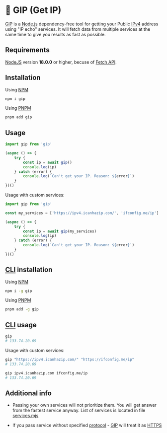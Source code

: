 # 🐷 GIP (Get IP)

[GIP](https://www.npmjs.com/package/gip) is a [Node.js](https://nodejs.org/en/) dependency-free tool for getting your Public [IPv4](https://en.wikipedia.org/wiki/IPv4) address using "IP echo" services. It will fetch data from multiple services at the same time to give you results as fast as possible.

## Requirements
[NodeJS](https://nodejs.org/en/download) version **18.0.0** or higher, becuse of [Fetch API](https://nodejs.org/en/blog/release/v18.0.0/). 

## Installation
Using [NPM](https://docs.npmjs.com/cli/v10/commands/npm-install)
```bash
npm i gip
```

Using [PNPM](https://pnpm.io/pnpm-cli#commands)
```bash
pnpm add gip
```

## Usage
````js
import gip from 'gip'

(async () => {
    try {
        const ip = await gip()
        console.log(ip)
    } catch (error) {
        console.log(`Can't get your IP. Reason: ${error}`)
    }
})()
````

Usage with custom services:  
````js
import gip from 'gip'

const my_services = ['https://ipv4.icanhazip.com/', 'ifconfig.me/ip']

(async () => {
    try {
        const ip = await gip(my_services)
        console.log(ip)
    } catch (error) {
        console.log(`Can't get your IP. Reason: ${error}`)
    }
})()
````

## [CLI](https://en.wikipedia.org/wiki/Command-line_interface) installation
Using [NPM](https://docs.npmjs.com/cli/v10/commands/npm-install)
```bash
npm i -g gip
```

Using [PNPM](https://pnpm.io/pnpm-cli#commands)
```bash
pnpm add -g gip
```

## [CLI](https://en.wikipedia.org/wiki/Command-line_interface) usage
````bash
gip
# 133.74.20.69
````

Usage with custom services:  
````bash
gip "https://ipv4.icanhazip.com/" "https://ifconfig.me/ip"
# 133.74.20.69

gip ipv4.icanhazip.com ifconfig.me/ip
# 133.74.20.69
````

## Additional info

- Passing your own services will not prioritize them. You will get answer from the fastest service anyway. List of services is located in file [services.mjs](https://github.com/Avaray/gip/blob/main/services.mjs)

- If you pass service without specified [protocol](https://en.wikipedia.org/wiki/Hypertext_Transfer_Protocol) - [GIP](https://www.npmjs.com/package/gip) will treat it as [HTTPS](https://en.wikipedia.org/wiki/HTTPS)
